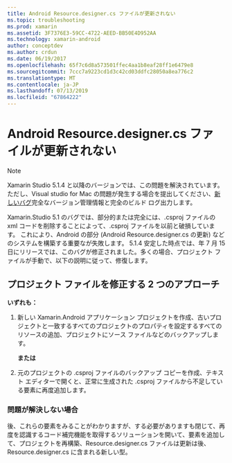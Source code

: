 ```yaml
---
title: Android Resource.designer.cs ファイルが更新されない
ms.topic: troubleshooting
ms.prod: xamarin
ms.assetid: 3F7376E3-59CC-4722-AEED-BB50E4D952AA
ms.technology: xamarin-android
author: conceptdev
ms.author: crdun
ms.date: 06/19/2017
ms.openlocfilehash: 65f7c6d8a573501ffec4aa1b8eaf28ff1e6479e8
ms.sourcegitcommit: 7ccc7a9223cd1d3c42cd03ddfc28050a8ea776c2
ms.translationtype: MT
ms.contentlocale: ja-JP
ms.lasthandoff: 07/13/2019
ms.locfileid: "67864222"
---
```

# <a name="my-android-resourcedesignercs-file-will-not-update"></a>Android Resource.designer.cs ファイルが更新されない

> [!NOTE]
> Xamarin Studio 5.1.4 と以降のバージョンでは、この問題を解決されています。 ただし、Visual studio for Mac の問題が発生する場合を提出してください、[新しいバグ](~/cross-platform/troubleshooting/questions/howto-file-bug.md)完全なバージョン管理情報と完全のビルド ログ出力します。

Xamarin.Studio 5.1 のバグでは、部分的または完全には、.csproj ファイルの xml コードを削除することによって、.csproj ファイルを以前と破損しています。 これにより、Android の部分 (Android Resource.designer.cs の更新) などのシステムを構築する重要なが失敗します。 5\.1.4 安定した時点では、年 7 月 15 日にリリースでは、このバグが修正されました。多くの場合、プロジェクト ファイルが手動で、以下の説明に従って、修復します。


## <a name="two-possible-approaches-to-fixing-up-the-project-file"></a>プロジェクト ファイルを修正する 2 つのアプローチ

**いずれも：**

1. 新しい Xamarin.Android アプリケーション プロジェクトを作成、古いプロジェクトと一致するすべてのプロジェクトのプロパティを設定するすべてのリソースの追加、プロジェクトにソース ファイルなどのバックアップします。

   **または**

2. 元のプロジェクトの .csproj ファイルのバックアップ コピーを作成、テキスト エディターで開くと、正常に生成された .csproj ファイルから不足している要素に再度追加します。

### <a name="if-this-does-not-solve-the-problem"></a>問題が解決しない場合

後、これらの要素をみることがわかりますが、する必要がありますも閉じて、再度を認識するコード補完機能を取得するソリューションを開いて、要素を追加して、プロジェクトを再構築、Resource.designer.cs ファイルは更新は後、Resource.designer.cs に含まれる新しい型。 
